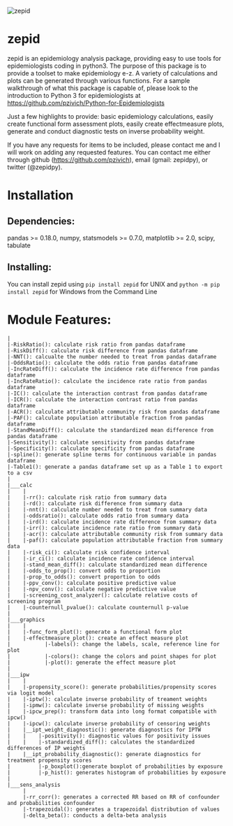 ![zepid](docs/images/zepid_logo.png)
# zepid

zepid is an epidemiology analysis package, providing easy to use tools for epidemiologists coding in python3. The purpose of this package is to provide a toolset to make epidemiology e-z. A variety of calculations and plots can be generated through various functions. For a sample walkthrough of what this package is capable of, please look to the introduction to Python 3 for epidemiologists at https://github.com/pzivich/Python-for-Epidemiologists

Just a few highlights to provide: basic epidemiology calculations, easily create functional form assessment plots, easily create effectmeasure plots, generate and conduct diagnostic tests on inverse probability weight.

If you have any requests for items to be included, please contact me and I will work on adding any requested features. You can contact me either through github (https://github.com/pzivich), email (gmail: zepidpy), or twitter (@zepidpy).

# Installation

## Dependencies:
pandas >= 0.18.0, numpy, statsmodels >= 0.7.0, matplotlib >= 2.0, scipy, tabulate

## Installing:
You can install zepid using `pip install zepid` for UNIX and `python -m pip install zepid` for Windows from the Command Line

# Module Features:
    |
    |-RiskRatio(): calculate risk ratio from pandas dataframe
    |-RiskDiff(): calculate risk difference from pandas dataframe
    |-NNT(): calcualte the number needed to treat from pandas dataframe
    |-OddsRatio(): calculate the odds ratio from pandas dataframe
    |-IncRateDiff(): calculate the incidence rate difference from pandas dataframe
    |-IncRateRatio(): calculate the incidence rate ratio from pandas dataframe
    |-IC(): calculate the interaction contrast from pandas dataframe
    |-ICR(): calculate the interaction contrast ratio from pandas dataframe
    |-ACR(): calculate attributable community risk from pandas dataframe
    |-PAF(): calculate population attributable fraction from pandas dataframe
    |-StandMeanDiff(): calculate the standardized mean difference from pandas dataframe
    |-Sensitivity(): calculate sensitivity from pandas dataframe
    |-Specificity(): calculate specificity from pandas dataframe
    |-spline(): generate spline terms for continuous variable in pandas dataframe
    |-Table1(): generate a pandas dataframe set up as a Table 1 to export to a csv
    |
    |___calc
    |    |
    |    |-rr(): calculate risk ratio from summary data 
    |    |-rd(): calculate risk difference from summary data 
    |    |-nnt(): calculate number needed to treat from summary data 
    |    |-oddsratio(): calculate odds ratio from summary data 
    |    |-ird(): calculate incidence rate difference from summary data 
    |    |-irr(): calculate incidence rate ratio from summary data 
    |    |-acr(): calculate attributable community risk from summary data 
    |    |-paf(): calculate population attributable fraction from summary data 
    |    |-risk_ci(): calculate risk confidence interval
    |    |-ir_ci(): calculate incidence rate confidence interval
    |    |-stand_mean_diff(): calculate standardized mean difference
    |    |-odds_to_prop(): convert odds to proportion
    |    |-prop_to_odds(): convert proportion to odds
    |    |-ppv_conv(): calculate positive predictive value
    |    |-npv_conv(): calculate negative predictive value
    |    |-screening_cost_analyzer(): calculate relative costs of screening program
    |    |-counternull_pvalue(): calculate counternull p-value
    |
    |___graphics
    |    |
    |    |-func_form_plot(): generate a functional form plot
    |    |-effectmeasure_plot(): create an effect measure plot
    |           |-labels(): change the labels, scale, reference line for plot
    |           |-colors(): change the colors and point shapes for plot
    |           |-plot(): generate the effect measure plot 
    |
    |___ipw
    |    |
    |    |-propensity_score(): generate probabilities/propensity scores via logit model
    |    |-iptw(): calculate inverse probability of treament weights
    |    |-ipmw(): calculate inverse probability of missing weights
    |    |-ipcw_prep(): transform data into long format compatible with ipcw()
    |    |-ipcw(): calculate inverse probability of censoring weights
    |    |__ipt_weight_diagnostic(): generate diagnostics for IPTW
    |    |    |-positivity(): diagnostic values for positivity issues
    |    |    |-standardized_diff(): calculates the standardized differences of IP weights
    |    |__ipt_probability_diagnostic(): generate diagnostics for treatment propensity scores
    |         |-p_boxplot():generate boxplot of probabilities by exposure
    |         |-p_hist(): generates histogram of probabilities by exposure
    |    
    |___sens_analysis
         |
         |-rr_corr(): generates a corrected RR based on RR of confounder and probabilities confounder
         |-trapezoidal(): generates a trapezoidal distribution of values
         |-delta_beta(): conducts a delta-beta analysis

